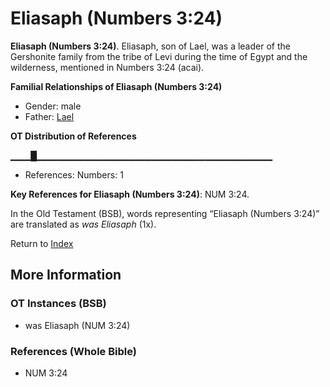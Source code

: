 # Eliasaph (Numbers 3:24)
**Eliasaph (Numbers 3:24)**. 
Eliasaph, son of Lael, was a leader of the Gershonite family from the tribe of Levi during the time of Egypt and the wilderness, mentioned in Numbers 3:24 (acai). 




**Familial Relationships of Eliasaph (Numbers 3:24)**


* Gender: male
* Father: [Lael](Lael.md)


**OT Distribution of References**

▁▁▁█▁▁▁▁▁▁▁▁▁▁▁▁▁▁▁▁▁▁▁▁▁▁▁▁▁▁▁▁▁▁▁▁▁▁▁
* References: Numbers: 1



**Key References for Eliasaph (Numbers 3:24)**: 
NUM 3:24. 


In the Old Testament (BSB), words representing “Eliasaph (Numbers 3:24)” are translated as 
*was Eliasaph* (1x). 




Return to [Index](00-Index.md)

## More Information

### OT Instances (BSB)

* was Eliasaph (NUM 3:24)



### References (Whole Bible)

* NUM 3:24



